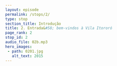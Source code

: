 ```yaml
---
layout: episode
permalink: /stops/2/
type: stop
section_title: Introdução
title: 2. Entrada&#58; bem-vindos à Vila Itororó
page_rank: 2
stop_id: 2
audio_file: 02b.mp3
hero_images:
 - path: 0201.jpg
   alt_text: 2015
---
```

